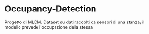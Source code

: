 # Occupancy-Detection
Progetto di MLDM. Dataset su dati raccolti da sensori di una stanza; il modello prevede l'occupazione della stessa
